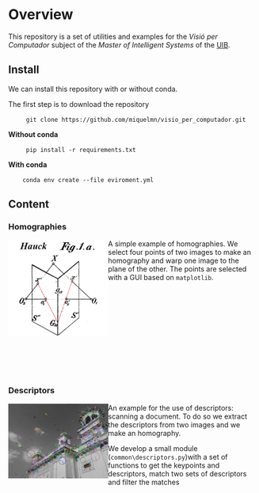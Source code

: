 # Overview 

This repository is a set of utilities and examples for the *Visió per Computador* subject of the *Master of Intelligent Systems* of the [UIB](https://www.uib.cat). 

## Install

We can install this repository with or without conda.

The first step is to download the repository
```
     git clone https://github.com/miquelmn/visio_per_computador.git
```
**Without conda**
```
     pip install -r requirements.txt
```
**With conda**
```
    conda env create --file eviroment.yml
```

## Content


### Homographies

<img align="left" style="width:40%" src="./doc/images/homografia.png" /> A simple example of homographies. We select four points of two images to make an homography and warp one image to the plane of the other. The points are selected with a GUI based on ``matplotlib``.
<br/>
<br/>
<br/>
<br/>
<br/>
<br/>
<br/>
<br/>
<br/>
<br/>
<br/>
<br/>


### Descriptors
<img align="left" style="width:40%" src="./doc/images/sift_keypoints.jpg" /> An example for the use of descriptors: scanning a document. To do so we extract the descriptors from two images and we make an homography.

We develop a small module (``common\descriptors.py``)with a set of functions to get the keypoints and descriptors, match two sets of descriptors and filter the matches
<br/>
<br/>
<br/>
<br/>
<br/>
<br/>
<br/>
